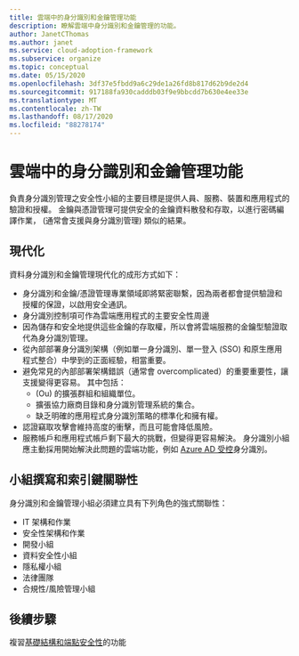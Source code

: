 ```yaml
---
title: 雲端中的身分識別和金鑰管理功能
description: 瞭解雲端中身分識別和金鑰管理的功能。
author: JanetCThomas
ms.author: janet
ms.service: cloud-adoption-framework
ms.subservice: organize
ms.topic: conceptual
ms.date: 05/15/2020
ms.openlocfilehash: 3df37e5fbdd9a6c29de1a26fd8b817d62b9de2d4
ms.sourcegitcommit: 917188fa930cadddb03f9e9bbcdd7b630e4ee33e
ms.translationtype: MT
ms.contentlocale: zh-TW
ms.lasthandoff: 08/17/2020
ms.locfileid: "88278174"
---
```

# <a name="function-of-identity-and-key-management-in-the-cloud"></a>雲端中的身分識別和金鑰管理功能

負責身分識別管理之安全性小組的主要目標是提供人員、服務、裝置和應用程式的驗證和授權。 金鑰與憑證管理可提供安全的金鑰資料散發和存取，以進行密碼編譯作業， (通常會支援與身分識別管理) 類似的結果。

## <a name="modernization"></a>現代化

資料身分識別和金鑰管理現代化的成形方式如下：

- 身分識別和金鑰/憑證管理專業領域即將緊密聯繫，因為兩者都會提供驗證和授權的保證，以啟用安全通訊。
- 身分識別控制項可作為雲端應用程式的主要安全性周邊
- 因為儲存和安全地提供這些金鑰的存取權，所以會將雲端服務的金鑰型驗證取代為身分識別管理。
- 從內部部署身分識別架構（例如單一身分識別、單一登入 (SSO) 和原生應用程式整合）中學到的正面經驗，相當重要。
- 避免常見的內部部署架構錯誤（通常會 overcomplicated）的重要重要性，讓支援變得更容易。 其中包括：
  -  (Ou) 的擴張群組和組織單位。
  - 擴張協力廠商目錄和身分識別管理系統的集合。
  - 缺乏明確的應用程式身分識別策略的標準化和擁有權。
- 認證竊取攻擊會維持高度的衝擊，而且可能會降低風險。
- 服務帳戶和應用程式帳戶剩下最大的挑戰，但變得更容易解決。 身分識別小組應主動採用開始解決此問題的雲端功能，例如 [Azure AD 受控](/azure/active-directory/managed-identities-azure-resources/overview)身分識別。

## <a name="team-composition-and-key-relationships"></a>小組撰寫和索引鍵關聯性

身分識別和金鑰管理小組必須建立具有下列角色的強式關聯性：

- IT 架構和作業
- 安全性架構和作業
- 開發小組
- 資料安全性小組
- 隱私權小組
- 法律團隊
- 合規性/風險管理小組

## <a name="next-steps"></a>後續步驟

複習[基礎結構和端點安全性](./cloud-security-infrastructure-endpoint.md)的功能